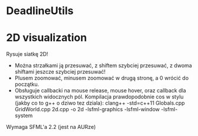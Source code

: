 # DeadlineUtils


# 2D visualization
Rysuje siatkę 2D! 
* Można strzałkami ją przesuwać, z shiftem szybciej przesuwać, z dwoma shiftami jeszcze szybciej przesuwać!
* Plusem zoomować, minusem zoomować w drugą stronę, a 0 wrócić do początku.
* Obsługuje callbacki na mouse release, mouse hover, oraz callback dla wszystkich widocznych pól.
Kompilacja prawdopodobnie cos w stylu (jakby co to g++ o dziwo tez dziala):
clang++ -std=c++11 Globals.cpp GridWorld.cpp 2d.cpp -o 2d  -lsfml-graphics -lsfml-window -lsfml-system                                       

Wymaga SFML'a 2.2 (jest na AURze)
